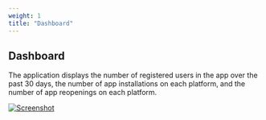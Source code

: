 ```yaml
---
weight: 1
title: "Dashboard"
---
```


## Dashboard
The application displays the number of registered users in the app over the past 30 days, the number of app installations on each platform, and the number of app reopenings on each platform.

[![Screenshot](/images/2025-01-06_12-06-43.png)](/images/2025-01-06_12-06-43.png)